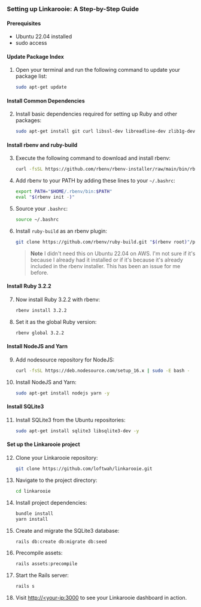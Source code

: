 ### Setting up Linkarooie: A Step-by-Step Guide

#### Prerequisites

* Ubuntu 22.04 installed
* sudo access

#### Update Package Index

1. Open your terminal and run the following command to update your package list:

   ```bash
   sudo apt-get update
   ```

#### Install Common Dependencies

2. Install basic dependencies required for setting up Ruby and other packages:

   ```bash
   sudo apt-get install git curl libssl-dev libreadline-dev zlib1g-dev autoconf bison build-essential libyaml-dev libreadline-dev libncurses5-dev libffi-dev libgdbm-dev -y
   ```

#### Install rbenv and ruby-build

3. Execute the following command to download and install rbenv:

   ```bash
   curl -fsSL https://github.com/rbenv/rbenv-installer/raw/main/bin/rbenv-installer | bash -
   ```

4. Add rbenv to your PATH by adding these lines to your `~/.bashrc`:

   ```bash
   export PATH="$HOME/.rbenv/bin:$PATH"
   eval "$(rbenv init -)"
   ```

5. Source your `.bashrc`:

   ```bash
   source ~/.bashrc
   ```

6. Install `ruby-build` as an rbenv plugin:

   ```bash
   git clone https://github.com/rbenv/ruby-build.git "$(rbenv root)"/plugins/ruby-build
   ```

   > **Note** I didn't need this on Ubuntu 22.04 on AWS. I'm not sure if it's because I already had it installed or if it's because it's already included in the rbenv installer. This has been an issue for me before.

#### Install Ruby 3.2.2

7. Now install Ruby 3.2.2 with rbenv:

   ```bash
   rbenv install 3.2.2
   ```

8. Set it as the global Ruby version:

   ```bash
   rbenv global 3.2.2
   ```

#### Install NodeJS and Yarn

9. Add nodesource repository for NodeJS:

   ```bash
   curl -fsSL https://deb.nodesource.com/setup_16.x | sudo -E bash -
   ```

10. Install NodeJS and Yarn:

    ```bash
    sudo apt-get install nodejs yarn -y
    ```

#### Install SQLite3

11. Install SQLite3 from the Ubuntu repositories:

    ```bash
    sudo apt-get install sqlite3 libsqlite3-dev -y
    ```

#### Set up the Linkarooie project

12. Clone your Linkarooie repository:

    ```bash
    git clone https://github.com/loftwah/linkarooie.git
    ```

13. Navigate to the project directory:

    ```bash
    cd linkarooie
    ```

14. Install project dependencies:

    ```bash
    bundle install
    yarn install
    ```

15. Create and migrate the SQLite3 database:

    ```bash
    rails db:create db:migrate db:seed
    ```

16. Precompile assets:

    ```bash
    rails assets:precompile
    ```

17. Start the Rails server:

    ```bash
    rails s
    ```

18. Visit [http://<your-ip:3000](http://<your-ip:3000) to see your Linkarooie dashboard in action.